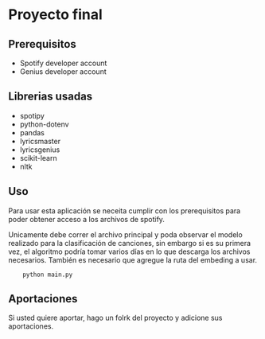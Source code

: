 # Proyecto final

## Prerequisitos
* Spotify developer account
* Genius developer account

## Librerias usadas
* spotipy
* python-dotenv
* pandas 
* lyricsmaster
* lyricsgenius
* scikit-learn
* nltk


## Uso
Para usar esta aplicación se neceita cumplir con los prerequisitos para poder obtener acceso a los archivos de spotify.

Unicamente debe correr el archivo principal y poda observar el modelo realizado para la clasificación de canciones, sin embargo si es su primera vez, el algoritmo podría tomar varios días en lo que descarga los archivos necesarios. También es necesario que agregue la ruta del embeding a usar.

```shell
    python main.py
```

## Aportaciones
Si usted quiere aportar, hago un folrk del proyecto y adicione sus aportaciones.
